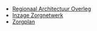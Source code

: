 <ul>
    <li><a href="rao.html">Regionaal Architectuur Overleg</a></li>
    <li><a href="zorgnetwerk.html">Inzage Zorgnetwerk</a></li>
    <li><a href="zorgplan.html">Zorgplan</a></li>
</ul>